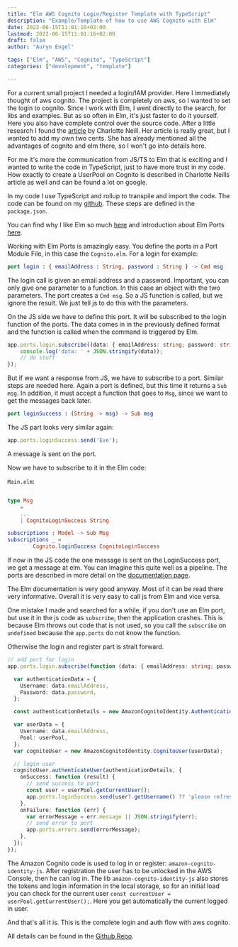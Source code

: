 ```yaml
---
title: "Elm AWS Cognito Login/Register Template with TypeScript"
description: "Example/Template of how to use AWS Cognito with Elm"
date: 2022-06-15T11:01:16+02:00
lastmod: 2022-06-15T11:01:16+02:00
draft: false
author: "Auryn Engel"

tags: ["Elm", "AWS", "Cognito", "TypeScript"]
categories: ["development", "template"]

---
```


For a current small project I needed a login/IAM provider. Here I immediately thought of aws cognito. The project is completely on aws, so I wanted to set the login to cognito. Since I work with Elm, I went directly to the search, for libs and examples. But as so often in Elm, it's just faster to do it yourself. Here you also have complete control over the source code. After a little research I found the [article](https://medium.com/@charlotteneill/elm-with-aws-cognito-8eae4fb858d0) by Charlotte Neill.
Her article is really great, but I wanted to add my own two cents. She has already mentioned all the advantages of cognito and elm there, so I won't go into details here.

For me it's more the communication from JS/TS to Elm that is exciting and I wanted to write the code in TypeScript, just to have more trust in my code. How exactly to create a UserPool on Cognito is described in Charlotte Neills article as well and can be found a lot on google.

In my code I use TypeScript and rollup to transpile and import the code. The code can be found on my [github](https://github.com/auryn31/elm-cognito-ts-example). These steps are defined in the `package.json`.

You can find why I like Elm so much [here](https://blog.auryn.dev/posts/starting-with-elm/) and introduction about Elm Ports [here](https://guide.elm-lang.org/interop/ports.html).

Working with Elm Ports is amazingly easy. You define the ports in a Port Module File, in this case the `Cognito.elm`. For a login for example:

```elm
port login : { emailAddress : String, password : String } -> Cmd msg
```

The login call is given an email address and a password. Important, you can only give one parameter to a function. In this case an object with the two parameters. The port creates a `Cmd msg`. So a JS function is called, but we ignore the result. We just tell js to do this with the parameters.

On the JS side we have to define this port. It will be subscribed to the login function of the ports. The data comes in in the previously defined format and the function is called when the command is triggered by Elm.

```ts
app.ports.login.subscribe((data: { emailAddress: string; password: string }) => {
    console.log('data: ' + JSON.stringify(data));
    // do stuff
});
```

But if we want a response from JS, we have to subscribe to a port. Similar steps are needed here. Again a port is defined, but this time it returns a `Sub msg`. In addition, it must accept a function that goes to `Msg`, since we want to get the messages back later.

```elm
port loginSuccess : (String -> msg) -> Sub msg
```

The JS part looks very similar again:

```ts
app.ports.loginSuccess.send('Eve');
```

A message is sent on the port.

Now we have to subscribe to it in the Elm code:

`Main.elm`:

```elm

type Msg
    = 
    ...
    | CognitoLoginSuccess String

subscriptions : Model -> Sub Msg
subscriptions _ =
        Cognito.loginSuccess CognitoLoginSuccess
```

If now in the JS code the one message is sent on the LoginSuccess port, we get a message at elm. You can imagine this quite well as a pipeline. The ports are described in more detail on the [documentation page](https://guide.elm-lang.org/interop/ports.html).

The Elm documentation is very good anyway. Most of it can be read there very informative. Overall it is very easy to call js from Elm and vice versa.

One mistake I made and searched for a while, if you don't use an Elm port, but use it in the js code as `subscribe`, then the application crashes. This is because Elm throws out code that is not used, so you call the `subscribe` on `undefined` because the `app.ports` do not know the function.

Otherwise the login and register part is strait forward.

```ts
// add port for login
app.ports.login.subscribe(function (data: { emailAddress: string; password: string }) {

  var authenticationData = {
    Username: data.emailAddress,
    Password: data.password,
  };

  const authenticationDetails = new AmazonCognitoIdentity.AuthenticationDetails(authenticationData);

  var userData = {
    Username: data.emailAddress,
    Pool: userPool,
  };
  var cognitoUser = new AmazonCognitoIdentity.CognitoUser(userData);

  // login user
  cognitoUser.authenticateUser(authenticationDetails, {
    onSuccess: function (result) {
      // send success to port
      const user = userPool.getCurrentUser();
      app.ports.loginSuccess.send(user?.getUsername() ?? 'please refresh page');
    },
    onFailure: function (err) {
      var errorMessage = err.message || JSON.stringify(err);
      // send error to port
      app.ports.errors.send(errorMessage);
    },
  });
});
```

The Amazon Cognito code is used to log in or register: `amazon-cognito-identity-js`. After registration the user has to be unlocked in the AWS Console, then he can log in. The lib `amazon-cognito-identity-js` also stores the tokens and login information in the local storage, so for an initial load you can check for the current user `const currentUser = userPool.getCurrentUser();`. Here you get automatically the current logged in user.

And that's all it is. This is the complete login and auth flow with aws cognito.

All details can be found in the [Github Repo](https://github.com/auryn31/elm-cognito-ts-example).
